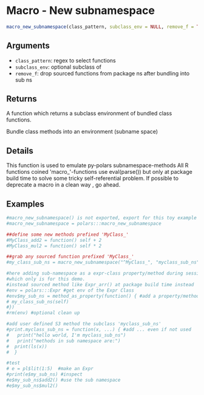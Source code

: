 # Macro - New subnamespace

```r
macro_new_subnamespace(class_pattern, subclass_env = NULL, remove_f = TRUE)
```

## Arguments

- `class_pattern`: regex to select functions
- `subclass_env`: optional subclass of
- `remove_f`: drop sourced functions from package ns after bundling into sub ns

## Returns

A function which returns a subclass environment of bundled class functions.

Bundle class methods into an environment (subname space)

## Details

This function is used to emulate py-polars subnamespace-methods All R functions coined 'macro_'-functions use eval(parse()) but only at package build time to solve some tricky self-referential problem. If possible to deprecate a macro in a clean way , go ahead.

## Examples

```r
#macro_new_subnamespace() is not exported, export for this toy example
#macro_new_subnamespace = polars:::macro_new_subnamespace

##define some new methods prefixed 'MyClass_'
#MyClass_add2 = function() self + 2
#MyClass_mul2 = function() self * 2

##grab any sourced function prefixed 'MyClass_'
#my_class_sub_ns = macro_new_subnamespace("^MyClass_", "myclass_sub_ns")

#here adding sub-namespace as a expr-class property/method during session-time,
#which only is for this demo.
#instead sourced method like Expr_arr() at package build time instead
#env = polars:::Expr #get env of the Expr Class
#env$my_sub_ns = method_as_property(function() { #add a property/method
# my_class_sub_ns(self)
#})
#rm(env) #optional clean up

#add user defined S3 method the subclass 'myclass_sub_ns'
#print.myclass_sub_ns = function(x, ...) { #add ... even if not used
#   print("hello world, I'm myclass_sub_ns")
#   print("methods in sub namespace are:")
#  print(ls(x))
#  }

#test
# e = pl$lit(1:5)  #make an Expr
#print(e$my_sub_ns) #inspect
#e$my_sub_ns$add2() #use the sub namespace
#e$my_sub_ns$mul2()
```